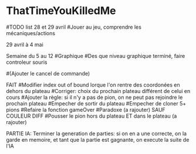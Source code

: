 # ThatTimeYouKilledMe

#TODO list
28 et 29 avril
#Jouer au jeu, comprendre les mécaniques/actions

29 avril à 4 mai


Semaine du 5 au 12
#Graphique
#Des que niveau graphique terminé, faire controleur souris



#(Ajouter le cancel de commande)

FAIT
#Modifier index out of bound lorque l'on rentre des coordonées en dehors du plateau
#Corriger: choix du prochain plateau différent de celui en cours
#Ajouter la règle: si il n'y a pas de pion, on ne peut pas rejoindre le prochain plateau
#Empecher de sortir du plateau
#Empecher de cloner 5+ pions
#Refaire la fonction gameOver
#Paradoxe (a rajouter) SAUF COULEUR DIFF
#Pousser le pion hors du plateau ET dans le plateau (a rajouter)






PARTIE IA:
Terminer la generation de parties:
si on en a une correcte, on la garde en memoire, et tant que la partie est gagnante, on execute la suite de l'IA











